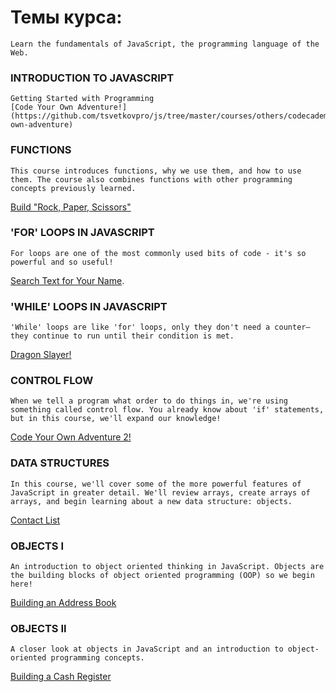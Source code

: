 # Темы курса:
```
Learn the fundamentals of JavaScript, the programming language of the Web.

```


### INTRODUCTION TO JAVASCRIPT
```
Getting Started with Programming
[Code Your Own Adventure!](https://github.com/tsvetkovpro/js/tree/master/courses/others/codecademy/your-own-adventure)
```


### FUNCTIONS
```
This course introduces functions, why we use them, and how to use them. The course also combines functions with other programming concepts previously learned. 
```
[Build "Rock, Paper, Scissors"](https://github.com/tsvetkovpro/js/tree/master/courses/others/codecademy/rock-paper-scissors)


### 'FOR' LOOPS IN JAVASCRIPT
```
For loops are one of the most commonly used bits of code - it's so powerful and so useful!
```
[Search Text for Your Name](https://github.com/tsvetkovpro/js/tree/master/courses/others/codecademy/search-text-for-your-name).


### 'WHILE' LOOPS IN JAVASCRIPT
```
'While' loops are like 'for' loops, only they don't need a counter—they continue to run until their condition is met.
```
[Dragon Slayer!](https://github.com/tsvetkovpro/js/tree/master/courses/others/codecademy/dragon-slayer)


### CONTROL FLOW
```
When we tell a program what order to do things in, we're using something called control flow. You already know about 'if' statements, but in this course, we'll expand our knowledge!
```
[Code Your Own Adventure 2!](https://github.com/tsvetkovpro/js/tree/master/courses/others/codecademy/your-own-adventure-2)


### DATA STRUCTURES
```
In this course, we'll cover some of the more powerful features of JavaScript in greater detail. We'll review arrays, create arrays of arrays, and begin learning about a new data structure: objects.
```
[Contact List](https://github.com/tsvetkovpro/js/tree/master/courses/others/codecademy/contact-list)


### OBJECTS I
```
An introduction to object oriented thinking in JavaScript. Objects are the building blocks of object oriented programming (OOP) so we begin here!
```
[Building an Address Book](https://github.com/tsvetkovpro/js/tree/master/courses/others/codecademy/adress-book)


### OBJECTS II
```
A closer look at objects in JavaScript and an introduction to object-oriented programming concepts.
```
[Building a Cash Register]()
